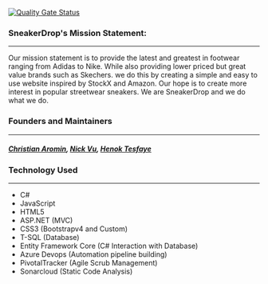 [![Quality Gate Status](https://sonarcloud.io/api/project_badges/measure?project=Caromin_SneakerDrop&metric=alert_status)](https://sonarcloud.io/dashboard?id=Caromin_SneakerDrop)


### SneakerDrop's Mission Statement:

---

Our mission statement is to provide the latest and greatest in footwear ranging from Adidas to Nike. While also providing lower priced but great value brands such as Skechers. we do this by creating a simple and easy to use website inspired by StockX and Amazon. Our hope is to create more interest in popular streetwear sneakers. We are SneakerDrop and we do what we do.

### Founders and Maintainers
---

##### [Christian Aromin](https://github.com/Caromin), [Nick Vu](https://github.com/nvu8), [Henok Tesfaye](https://github.com/OaksTree1)

### Technology Used
---
- C#
- JavaScript
- HTML5
- ASP.NET (MVC)
- CSS3 (Bootstrapv4 and Custom)
- T-SQL (Database)
- Entity Framework Core (C# Interaction with Database)
- Azure Devops (Automation pipeline building)
- PivotalTracker (Agile Scrub Management)
- Sonarcloud (Static Code Analysis)
